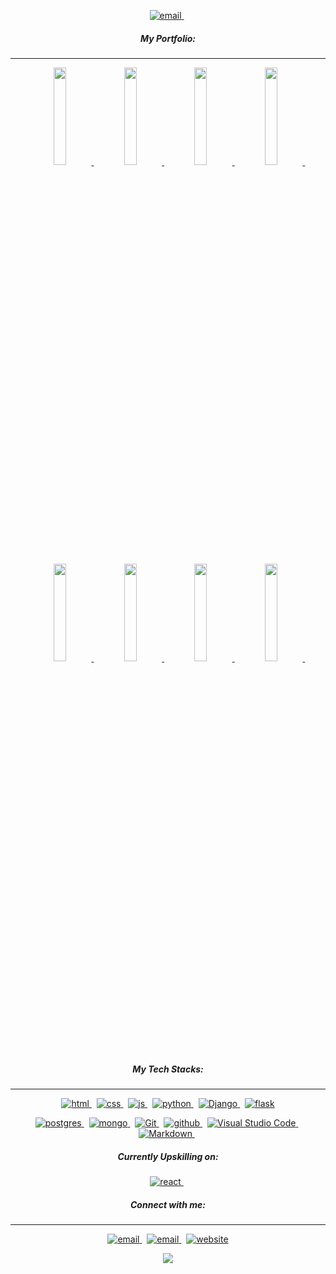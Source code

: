 <p align="center">
  <a href="/">
     <img  src="https://res.cloudinary.com/dktp8kmgf/image/upload/v1655709016/README/LinkedIn_Cover_1584x396_px_1_etpf0m.png" alt="email">
  <a/>&nbsp;
    <p/>
    
<h5 align="center">My Portfolio:</h5><hr>
<p align="center">
  <a href="https://bezebee.github.io/Beeing-About/">
  <img src="https://res.cloudinary.com/dktp8kmgf/image/upload/v1655709017/README/beeingAbout_hs8lvk.png" width="20%" />
    <a/>&nbsp;
  <a href="https://bezebee.github.io/Vagabond/">
  <img src="https://res.cloudinary.com/dktp8kmgf/image/upload/v1655709017/README/vagabonds_b0rw1n.png" width="20%" />
    <a/>&nbsp;
  <a href="https://keto-cookbook.herokuapp.com/">
  <img src="https://res.cloudinary.com/dktp8kmgf/image/upload/v1655709423/README/screens_2_cv9ovt.png" width="20%" />
    <a/>&nbsp;
  <a href="https://ms4nicknacks.herokuapp.com/">
  <img src="https://res.cloudinary.com/dktp8kmgf/image/upload/v1655709021/README/nicknacks_j58k86.png" width="20%" />
    <a/>&nbsp;
</p>
 <p align="center">
  <a href="https://github.com/bezebee/Beeing-About">
  <img src="https://img.shields.io/badge/Beeing About Repository-747372?style=for-the-badge&logo=GitHub&logoColor=F8B8E5" width="20%" />
    <a/>&nbsp;
  <a href="https://github.com/bezebee/Vagabond">
  <img src="https://img.shields.io/badge/Vagabond Repository-747372?style=for-the-badge&logo=GitHub&logoColor=F8B8E5" width="20%" />
    <a/>&nbsp;
  <a href="https://github.com/bezebee/kasias-KETO-cookbook">
  <img src="https://img.shields.io/badge/Cookbook Repository-747372?style=for-the-badge&logo=GitHub&logoColor=F8B8E5" width="20%" />
    <a/>&nbsp;
  <a href="https://github.com/bezebee/MS4">
  <img src="https://img.shields.io/badge/Nicknacks Repository-747372?style=for-the-badge&logo=GitHub&logoColor=F8B8E5" width="20%" />
    <a/>&nbsp;
</p>


<h5 align="center">My Tech Stacks:</h5><hr>

<p align="center">
  <a href="/">
     <img  src="https://img.shields.io/badge/HTML5-747372?style=for-the-badge&logo=HTML5&logoColor=F8B8E5" alt="html">
  <a/>&nbsp;
  <a href="/">
     <img  src="https://img.shields.io/badge/CSS3-747372?style=for-the-badge&logo=CSS3&logoColor=F8B8E5" alt="css">
  <a/>&nbsp;
  <a href="/">
     <img  src="https://img.shields.io/badge/JavaScript-747372?style=for-the-badge&logo=JavaScript&logoColor=F8B8E5" alt="js">
  <a/>&nbsp;
     <a href="/">
     <img  src="https://img.shields.io/badge/Python-747372?style=for-the-badge&logo=Python&logoColor=F8B8E5" alt="python">
  <a/>&nbsp;
   <a href="/">
     <img  src="https://img.shields.io/badge/Django-747372?style=for-the-badge&logo=Django&logoColor=F8B8E5" alt="Django">
   <a/>&nbsp;
   <a href="/">
     <img  src="https://img.shields.io/badge/Flask-747372?style=for-the-badge&logo=Flask&logoColor=F8B8E5" alt="flask">
   <a/>
<p/>
    
    
     
<p align="center">
  
   <a href="/">
     <img  src="https://img.shields.io/badge/PostgreSQL-747372?style=for-the-badge&logo=PostgreSQL&logoColor=F8B8E5" alt="postgres">
   <a/>&nbsp;
   <a href="/">
     <img  src="https://img.shields.io/badge/MongoDB-747372?style=for-the-badge&logo=MongoDB&logoColor=F8B8E5" alt="mongo">
   <a/>&nbsp;
    <a href="/">
     <img  src="https://img.shields.io/badge/Git-747372?style=for-the-badge&logo=Git&logoColor=F8B8E5" alt="Git">
   <a/>&nbsp;
    <a href="/">
     <img  src="https://img.shields.io/badge/Github-747372?style=for-the-badge&logo=Github&logoColor=F8B8E5" alt="github">
   <a/>&nbsp;
      <a href="/">
     <img  src="https://img.shields.io/badge/Visual Studio Code-747372?style=for-the-badge&logo=Visual Studio Code&logoColor=F8B8E5" alt="Visual Studio Code">
   <a/>&nbsp;
   <a href="/">
     <img  src="https://img.shields.io/badge/Markdown-747372?style=for-the-badge&logo=Markdown&logoColor=F8B8E5" alt="Markdown">
   <a/>&nbsp;
  <p/>

 <h5 align="center">Currently Upskilling on:</h5>
     <p align="center">
  <a href="/">
     <img  src="https://img.shields.io/badge/React-747372?style=for-the-badge&logo=React&logoColor=F8B8E5" alt="react">
  <a/>&nbsp;
    <p/>
                
<h5 align="center">Connect with me:</h5><hr>

<p align="center">
  <a href="mailto:kas.bogucka@gmail.com">
     <img  src="https://img.shields.io/badge/email-747372?style=for-the-badge&logo=gmail&logoColor=F8B8E5" alt="email">
  <a/>&nbsp;
  <a href="https://www.linkedin.com/in/kasbogucka/">
     <img  src="https://img.shields.io/badge/linkedin-747372?style=for-the-badge&logo=linkedin&logoColor=F8B8E5" alt="email">
  <a/>&nbsp;
  <a href="https://www.youtube.com/channel/UCGnuM2nVtEKj5fEkGfz058Q">
     <img  src="https://img.shields.io/badge/YouTube-747372?style=for-the-badge&logo=youtube&logoColor=F8B8E5" alt="website">
  <a/>
<p/>

<!-- Profile View Count -->

 <p align="center">
    <a href="https://visitor-badge.glitch.me/">
      <img align="center" src="https://visitor-badge.glitch.me/badge?page_id=bezebee.bezebee&left_color=pink&right_color=gray&left_text=Hello%20Visitors">
    </a>
  </p>
    
    
    

   
